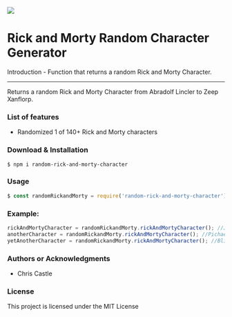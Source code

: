 ![](https://cdn-images-1.medium.com/max/1600/1*j55XGyX4ZGimd0mjGeYXQQ.png)

Rick and Morty Random Character Generator 
=======================================

Introduction - Function that returns a random Rick and Morty Character. 

* * *

Returns a random Rick and Morty Character from Abradolf Lincler to Zeep Xanflorp.

### List of features

*   Randomized 1 of 140+ Rick and Morty characters

### Download & Installation
```shell
$ npm i random-rick-and-morty-character
```


### Usage
```javascript
$ const randomRickandMorty = require('random-rick-and-morty-character');
```

### Example:

```javascript
rickAndMortyCharacter = randomRickandMorty.rickAndMortyCharacter(); //Jan-Michael Vincent
anotherCharacter = randomRickandMorty.rickAndMortyCharacter(); //Pichael Thompson
yetAnotherCharacter = randomRickandMorty.rickAndMortyCharacter(); //Blim Blam
```



### Authors or Acknowledgments

*   Chris Castle

### License

This project is licensed under the MIT License
